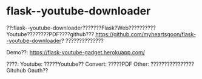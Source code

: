# flask--youtube-downloader
??:flask--youtube-downloader???????Flask?Web??????????Youtube????????PDF????github??? https://github.com/myheartsgoon/flask--youtube-downloader? ??????????????

Demo??: https://flask-youtube-gadget.herokuapp.com/

????:
  Youtube: ?????Youtube??
  Convert: ?????PDF
  Other: ????????????????Gituhub Oauth??